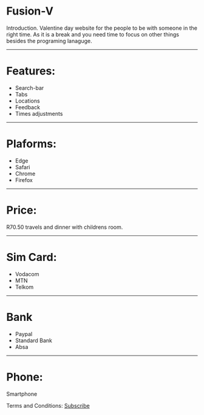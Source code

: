 # Fusion-V
Introduction.
Valentine day website for the people to be with someone in the right time. As it is a break and you need time to focus on other things besides the programing lanaguge. 
****

# Features: 
* Search-bar
* Tabs 
* Locations
* Feedback 
* Times adjustments 
****

# Plaforms: 
* Edge 
* Safari
* Chrome
* Firefox
****
# Price:
R70.50 travels and dinner with childrens room. 

****
# Sim Card: 
* Vodacom
* MTN 
* Telkom

*****
# Bank
* Paypal 
* Standard Bank 
* Absa 

*****

# Phone: 
Smartphone

Terms and Conditions:
<a href = "https://edu.gcfglobal.org/en/"> Subscribe </a>

